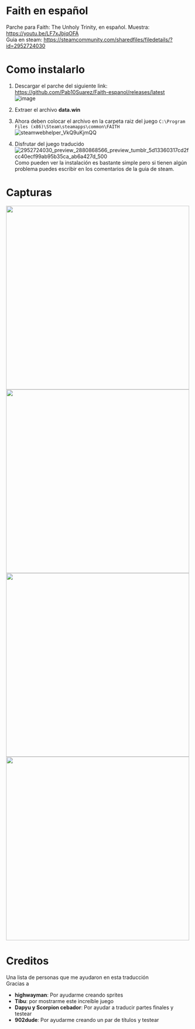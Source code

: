 # Faith en español
Parche para Faith: The Unholy Trinity, en español.
Muestra: https://youtu.be/LF7xJbjqOFA<br>
Guia en steam: https://steamcommunity.com/sharedfiles/filedetails/?id=2952724030
# Como instalarlo
1. Descargar el parche del siguiente link: https://github.com/Pab10Suarez/Faith-espanol/releases/latest <br>
![image](https://github.com/Pab10Suarez/Faith-espanol/assets/29072142/490ad439-43c4-4e6c-8c2f-134d02890464)

2. Extraer el archivo **data.win**

3. Ahora deben colocar el archivo en la carpeta raiz del juego
  ```C:\Program Files (x86)\Steam\steamapps\common\FAITH```
![steamwebhelper_VkQ9uKjmQQ](https://github.com/Pab10Suarez/Faith-espanol/assets/29072142/94851a85-045d-4fee-a8b8-8301c669b6e7)



4. Disfrutar del juego traducido<br>
![2952724030_preview_2880868566_preview_tumblr_5d13360317cd2fcc40ecf99ab95b35ca_ab6a427d_500](https://github.com/Pab10Suarez/Faith-espanol/assets/29072142/904d4f08-56a3-4cb8-a8e7-adc6c7733217)<br>
Como pueden ver la instalación es bastante simple pero si tienen algún problema puedes escribir en los comentarios de la guia de steam.
# Capturas 
<img src="https://github.com/Pab10Suarez/Faith-espanol/assets/29072142/aa913554-62c6-4d21-86f1-bb40db5908bf" width="500"> <img src="https://github.com/Pab10Suarez/Faith-espanol/assets/29072142/9c7e28b7-fb91-4d74-829b-7eb2c828ec8a" width="500">
<img src="https://github.com/Pab10Suarez/Faith-espanol/assets/29072142/d2920cdc-f536-4124-b7d0-2089d1832757" width="500"> <img src="https://github.com/Pab10Suarez/Faith-espanol/assets/29072142/7851bd94-b777-45a5-a50e-3cbd711e1f12" width="500">
# Creditos 
Una lista de personas que me ayudaron en esta traducción<br>
Gracias a

* **highwayman**: Por ayudarme creando sprites
* **Tibu**: por mostrarme este increíble juego
* **Dapyu y Scorpion cebador**: Por ayudar a traducir partes finales y testear
* **902dude**: Por ayudarme creando un par de títulos y testear





